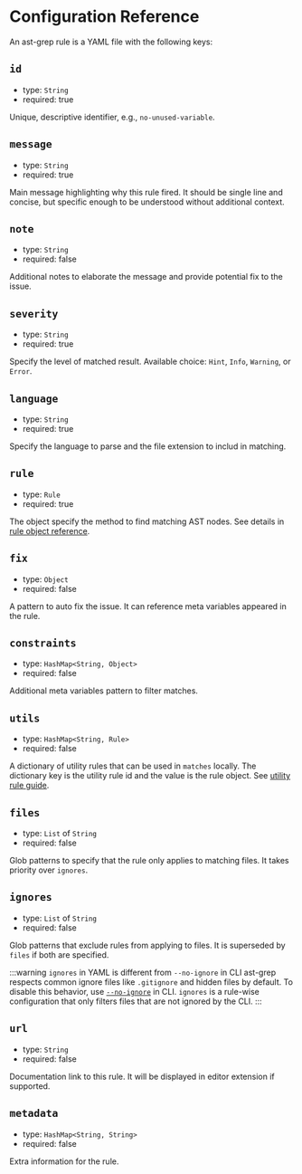 # Configuration Reference

An ast-grep rule is a YAML file with the following keys:

## `id`

* type: `String`
* required: true

Unique, descriptive identifier, e.g., `no-unused-variable`.

## `message`

* type: `String`
* required: true

Main message highlighting why this rule fired. It should be single line and concise,
but specific enough to be understood without additional context.

## `note`

* type: `String`
* required: false

Additional notes to elaborate the message and provide potential fix to the issue.

## `severity`

* type: `String`
* required: true

Specify the level of matched result. Available choice: `Hint`, `Info`, `Warning`, or `Error`.

## `language`

* type: `String`
* required: true

Specify the language to parse and the file extension to includ in matching.

## `rule`

* type: `Rule`
* required: true

The object specify the method to find matching AST nodes. See details in [rule object reference](/reference/rule).

## `fix`

* type: `Object`
* required: false

A pattern to auto fix the issue. It can reference meta variables appeared in the rule.

## `constraints`

* type: `HashMap<String, Object>`
* required: false

Additional meta variables pattern to filter matches.

## `utils`

* type: `HashMap<String, Rule>`
* required: false

A dictionary of utility rules that can be used in `matches` locally.
The dictionary key is the utility rule id and the value is the rule object.
See [utility rule guide](/guide/rule-config/utility-rule).

## `files`
* type: `List` of `String`
* required: false

Glob patterns to specify that the rule only applies to matching files. It takes priority over `ignores`.

## `ignores`
* type: `List` of `String`
* required: false

Glob patterns that exclude rules from applying to files. It is superseded by `files` if both are specified.

:::warning `ignores` in YAML is different from `--no-ignore` in CLI
ast-grep respects common ignore files like `.gitignore` and hidden files by default.
To disable this behavior, use [`--no-ignore`](/reference/cli.html#scan) in CLI.
`ignores` is a rule-wise configuration that only filters files that are not ignored by the CLI.
:::

## `url`

* type: `String`
* required: false

Documentation link to this rule. It will be displayed in editor extension if supported.

## `metadata`
* type: `HashMap<String, String>`
* required: false

Extra information for the rule.
